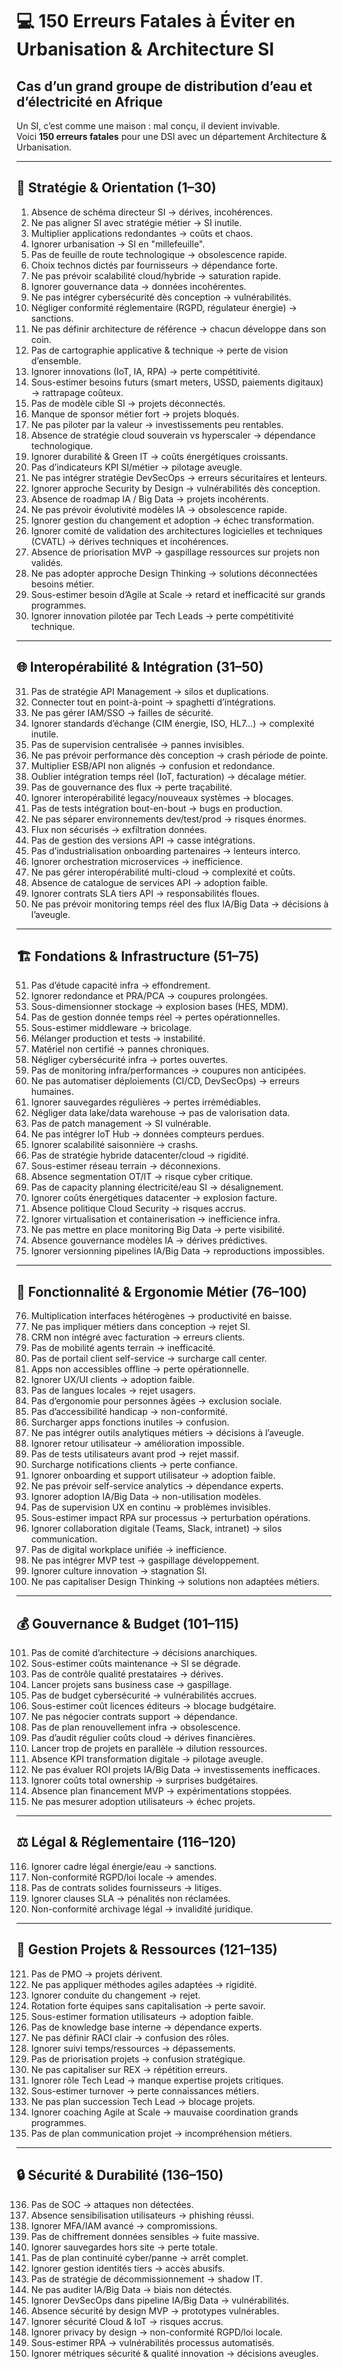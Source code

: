 # 💻 150 Erreurs Fatales à Éviter en Urbanisation & Architecture SI
## Cas d’un grand groupe de distribution d’eau et d’électricité en Afrique

Un SI, c’est comme une maison : mal conçu, il devient invivable.  
Voici **150 erreurs fatales** pour une DSI avec un département Architecture & Urbanisation.

---

## 🧭 Stratégie & Orientation (1–30)

1. Absence de schéma directeur SI → dérives, incohérences.  
2. Ne pas aligner SI avec stratégie métier → SI inutile.  
3. Multiplier applications redondantes → coûts et chaos.  
4. Ignorer urbanisation → SI en "millefeuille".  
5. Pas de feuille de route technologique → obsolescence rapide.  
6. Choix technos dictés par fournisseurs → dépendance forte.  
7. Ne pas prévoir scalabilité cloud/hybride → saturation rapide.  
8. Ignorer gouvernance data → données incohérentes.  
9. Ne pas intégrer cybersécurité dès conception → vulnérabilités.  
10. Négliger conformité réglementaire (RGPD, régulateur énergie) → sanctions.  
11. Ne pas définir architecture de référence → chacun développe dans son coin.  
12. Pas de cartographie applicative & technique → perte de vision d’ensemble.  
13. Ignorer innovations (IoT, IA, RPA) → perte compétitivité.  
14. Sous-estimer besoins futurs (smart meters, USSD, paiements digitaux) → rattrapage coûteux.  
15. Pas de modèle cible SI → projets déconnectés.  
16. Manque de sponsor métier fort → projets bloqués.  
17. Ne pas piloter par la valeur → investissements peu rentables.  
18. Absence de stratégie cloud souverain vs hyperscaler → dépendance technologique.  
19. Ignorer durabilité & Green IT → coûts énergétiques croissants.  
20. Pas d’indicateurs KPI SI/métier → pilotage aveugle.  
21. Ne pas intégrer stratégie DevSecOps → erreurs sécuritaires et lenteurs.  
22. Ignorer approche Security by Design → vulnérabilités dès conception.  
23. Absence de roadmap IA / Big Data → projets incohérents.  
24. Ne pas prévoir évolutivité modèles IA → obsolescence rapide.  
25. Ignorer gestion du changement et adoption → échec transformation.  
26. Ignorer comité de validation des architectures logicielles et techniques (CVATL) → dérives techniques et incohérences.  
27. Absence de priorisation MVP → gaspillage ressources sur projets non validés.  
28. Ne pas adopter approche Design Thinking → solutions déconnectées besoins métier.  
29. Sous-estimer besoin d’Agile at Scale → retard et inefficacité sur grands programmes.  
30. Ignorer innovation pilotée par Tech Leads → perte compétitivité technique.

---

## 🌐 Interopérabilité & Intégration (31–50)

31. Pas de stratégie API Management → silos et duplications.  
32. Connecter tout en point-à-point → spaghetti d’intégrations.  
33. Ne pas gérer IAM/SSO → failles de sécurité.  
34. Ignorer standards d’échange (CIM énergie, ISO, HL7…) → complexité inutile.  
35. Pas de supervision centralisée → pannes invisibles.  
36. Ne pas prévoir performance dès conception → crash période de pointe.  
37. Multiplier ESB/API non alignés → confusion et redondance.  
38. Oublier intégration temps réel (IoT, facturation) → décalage métier.  
39. Pas de gouvernance des flux → perte traçabilité.  
40. Ignorer interopérabilité legacy/nouveaux systèmes → blocages.  
41. Pas de tests intégration bout-en-bout → bugs en production.  
42. Ne pas séparer environnements dev/test/prod → risques énormes.  
43. Flux non sécurisés → exfiltration données.  
44. Pas de gestion des versions API → casse intégrations.  
45. Pas d’industrialisation onboarding partenaires → lenteurs interco.  
46. Ignorer orchestration microservices → inefficience.  
47. Ne pas gérer interopérabilité multi-cloud → complexité et coûts.  
48. Absence de catalogue de services API → adoption faible.  
49. Ignorer contrats SLA tiers API → responsabilités floues.  
50. Ne pas prévoir monitoring temps réel des flux IA/Big Data → décisions à l’aveugle.

---

## 🏗️ Fondations & Infrastructure (51–75)

51. Pas d’étude capacité infra → effondrement.  
52. Ignorer redondance et PRA/PCA → coupures prolongées.  
53. Sous-dimensionner stockage → explosion bases (HES, MDM).  
54. Pas de gestion donnée temps réel → pertes opérationnelles.  
55. Sous-estimer middleware → bricolage.  
56. Mélanger production et tests → instabilité.  
57. Matériel non certifié → pannes chroniques.  
58. Négliger cybersécurité infra → portes ouvertes.  
59. Pas de monitoring infra/performances → coupures non anticipées.  
60. Ne pas automatiser déploiements (CI/CD, DevSecOps) → erreurs humaines.  
61. Ignorer sauvegardes régulières → pertes irrémédiables.  
62. Négliger data lake/data warehouse → pas de valorisation data.  
63. Pas de patch management → SI vulnérable.  
64. Ne pas intégrer IoT Hub → données compteurs perdues.  
65. Ignorer scalabilité saisonnière → crashs.  
66. Pas de stratégie hybride datacenter/cloud → rigidité.  
67. Sous-estimer réseau terrain → déconnexions.  
68. Absence segmentation OT/IT → risque cyber critique.  
69. Pas de capacity planning électricité/eau SI → désalignement.  
70. Ignorer coûts énergétiques datacenter → explosion facture.  
71. Absence politique Cloud Security → risques accrus.  
72. Ignorer virtualisation et containerisation → inefficience infra.  
73. Ne pas mettre en place monitoring Big Data → perte visibilité.  
74. Absence gouvernance modèles IA → dérives prédictives.  
75. Ignorer versionning pipelines IA/Big Data → reproductions impossibles.

---

## 👥 Fonctionnalité & Ergonomie Métier (76–100)

76. Multiplication interfaces hétérogènes → productivité en baisse.  
77. Ne pas impliquer métiers dans conception → rejet SI.  
78. CRM non intégré avec facturation → erreurs clients.  
79. Pas de mobilité agents terrain → inefficacité.  
80. Pas de portail client self-service → surcharge call center.  
81. Apps non accessibles offline → perte opérationnelle.  
82. Ignorer UX/UI clients → adoption faible.  
83. Pas de langues locales → rejet usagers.  
84. Pas d’ergonomie pour personnes âgées → exclusion sociale.  
85. Pas d’accessibilité handicap → non-conformité.  
86. Surcharger apps fonctions inutiles → confusion.  
87. Ne pas intégrer outils analytiques métiers → décisions à l’aveugle.  
88. Ignorer retour utilisateur → amélioration impossible.  
89. Pas de tests utilisateurs avant prod → rejet massif.  
90. Surcharge notifications clients → perte confiance.  
91. Ignorer onboarding et support utilisateur → adoption faible.  
92. Ne pas prévoir self-service analytics → dépendance experts.  
93. Ignorer adoption IA/Big Data → non-utilisation modèles.  
94. Pas de supervision UX en continu → problèmes invisibles.  
95. Sous-estimer impact RPA sur processus → perturbation opérations.  
96. Ignorer collaboration digitale (Teams, Slack, intranet) → silos communication.  
97. Pas de digital workplace unifiée → inefficience.  
98. Ne pas intégrer MVP test → gaspillage développement.  
99. Ignorer culture innovation → stagnation SI.  
100. Ne pas capitaliser Design Thinking → solutions non adaptées métiers.

---

## 💰 Gouvernance & Budget (101–115)

101. Pas de comité d’architecture → décisions anarchiques.  
102. Sous-estimer coûts maintenance → SI se dégrade.  
103. Pas de contrôle qualité prestataires → dérives.  
104. Lancer projets sans business case → gaspillage.  
105. Pas de budget cybersécurité → vulnérabilités accrues.  
106. Sous-estimer coût licences éditeurs → blocage budgétaire.  
107. Ne pas négocier contrats support → dépendance.  
108. Pas de plan renouvellement infra → obsolescence.  
109. Pas d’audit régulier coûts cloud → dérives financières.  
110. Lancer trop de projets en parallèle → dilution ressources.  
111. Absence KPI transformation digitale → pilotage aveugle.  
112. Ne pas évaluer ROI projets IA/Big Data → investissements inefficaces.  
113. Ignorer coûts total ownership → surprises budgétaires.  
114. Absence plan financement MVP → expérimentations stoppées.  
115. Ne pas mesurer adoption utilisateurs → échec projets.  

---

## ⚖️ Légal & Réglementaire (116–120)

116. Ignorer cadre légal énergie/eau → sanctions.  
117. Non-conformité RGPD/loi locale → amendes.  
118. Pas de contrats solides fournisseurs → litiges.  
119. Ignorer clauses SLA → pénalités non réclamées.  
120. Non-conformité archivage légal → invalidité juridique.  

---

## 👷 Gestion Projets & Ressources (121–135)

121. Pas de PMO → projets dérivent.  
122. Ne pas appliquer méthodes agiles adaptées → rigidité.  
123. Ignorer conduite du changement → rejet.  
124. Rotation forte équipes sans capitalisation → perte savoir.  
125. Sous-estimer formation utilisateurs → adoption faible.  
126. Pas de knowledge base interne → dépendance experts.  
127. Ne pas définir RACI clair → confusion des rôles.  
128. Ignorer suivi temps/ressources → dépassements.  
129. Pas de priorisation projets → confusion stratégique.  
130. Ne pas capitaliser sur REX → répétition erreurs.  
131. Ignorer rôle Tech Lead → manque expertise projets critiques.  
132. Sous-estimer turnover → perte connaissances métiers.  
133. Ne pas plan succession Tech Lead → blocage projets.  
134. Ignorer coaching Agile at Scale → mauvaise coordination grands programmes.  
135. Pas de plan communication projet → incompréhension métiers.

---

## 🔒 Sécurité & Durabilité (136–150)

136. Pas de SOC → attaques non détectées.  
137. Absence sensibilisation utilisateurs → phishing réussi.  
138. Ignorer MFA/IAM avancé → compromissions.  
139. Pas de chiffrement données sensibles → fuite massive.  
140. Ignorer sauvegardes hors site → perte totale.  
141. Pas de plan continuité cyber/panne → arrêt complet.  
142. Ignorer gestion identités tiers → accès abusifs.  
143. Pas de stratégie de décommissionnement → shadow IT.  
144. Ne pas auditer IA/Big Data → biais non détectés.  
145. Ignorer DevSecOps dans pipeline IA/Big Data → vulnérabilités.  
146. Absence sécurité by design MVP → prototypes vulnérables.  
147. Ignorer sécurité Cloud & IoT → risques accrus.  
148. Ignorer privacy by design → non-conformité RGPD/loi locale.  
149. Sous-estimer RPA → vulnérabilités processus automatisés.  
150. Ignorer métriques sécurité & qualité innovation → décisions aveugles.
